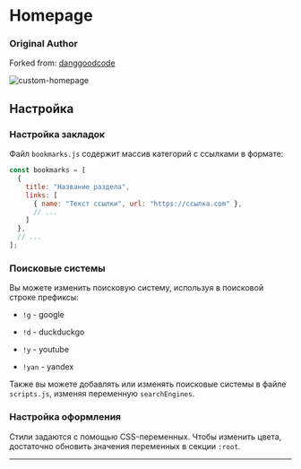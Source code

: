 # Homepage

### Original Author

Forked from: [danggoodcode](https://danggoodcode.com)


![custom-homepage]()


## Настройка

### Настройка закладок

Файл `bookmarks.js` содержит массив категорий с ссылками в формате:

```javascript
const bookmarks = [
  {
    title: "Название раздела",
    links: [
      { name: "Текст ссылки", url: "https://ссылка.com" }, 
      // ... 
    ]
  },
  // ... 
];
```


### Поисковые системы

Вы можете изменить поисковую систему, используя в поисковой строке префиксы:

- `!g` - google

- `!d` - duckduckgo

- `!y` - youtube

- `!yan` - yandex


Также вы можете добавлять или изменять поисковые системы в файле `scripts.js`, изменяя переменную `searchEngines`.


### Настройка оформления

Стили задаются с помощью CSS-переменных. Чтобы изменить цвета, достаточно обновить значения переменных в секции `:root`.

---

